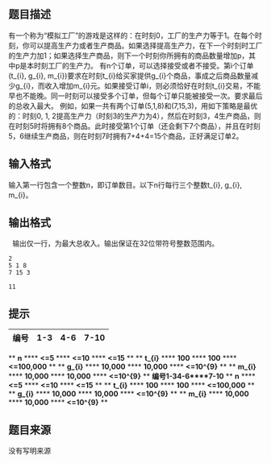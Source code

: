 


## 题目描述
有一个称为“模拟工厂”的游戏是这样的：在时刻0，工厂的生产力等于1。在每个时刻，你可以提高生产力或者生产商品。如果选择提高生产力，在下一个时刻时工厂的生产力加1；如果选择生产商品，则下一个时刻你所拥有的商品数量增加p，其中p是本时刻工厂的生产力。
有n个订单，可以选择接受或者不接受。第i个订单(t_{i}, g_{i}, m_{i})要求在时刻t_{i}给买家提供g_{i}个商品，事成之后商品数量减少g_{i}，而收入增加m_{i}元。如果接受订单i，则必须恰好在时刻t_{i}交易，不能早也不能晚。同一时刻可以接受多个订单，但每个订单只能被接受一次。要求最后的总收入最大。
例如，如果一共有两个订单(5,1,8)和(7,15,3)，用如下策略是最优的：时刻0, 1, 2提高生产力（时刻3的生产力为4），然后在时刻3，4生产商品，则在时刻5时将拥有8个商品。此时接受第1个订单（还会剩下7个商品），并且在时刻5，6继续生产商品，则在时刻7时拥有7+4+4=15个商品，正好满足订单2。
## 输入格式
输入第一行包含一个整数n，即订单数目。以下n行每行三个整数t_{i}, g_{i}, m_{i}。
 
## 输出格式
 
输出仅一行，为最大总收入。输出保证在32位带符号整数范围内。

```input1
2
5 1 8
7 15 3

```
```output1
11
```

## 提示
**编号**|**1-3**|**4-6**|**7-10**|
:-:|:-:|:-:|:-:|
** **n** **** **<=5** **** **<=10** **** **<=15** **
** **t_{i}** **** **100** **** **100** **** **<=100,000** **
** **g_{i}** **** **10,000** **** **10,000** **** **<=10^{9}** **
** **m_{i}** **** **10,000** **** **10,000** **** **<=10^{9}** **
**编号****1-3****4-6****7-10**
** **n** **** **<=5** **** **<=10** **** **<=15** **
** **t_{i}** **** **100** **** **100** **** **<=100,000** **
** **g_{i}** **** **10,000** **** **10,000** **** **<=10^{9}** **
** **m_{i}** **** **10,000** **** **10,000** **** **<=10^{9}** **
## 题目来源
没有写明来源



